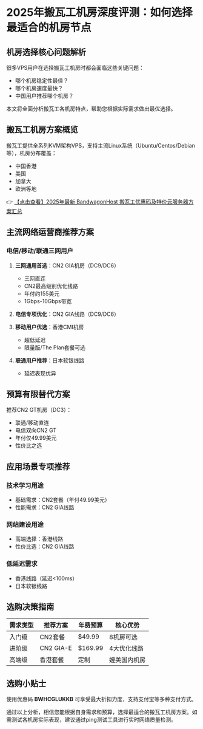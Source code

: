 # 2025年搬瓦工机房深度评测：如何选择最适合的机房节点

## 机房选择核心问题解析

很多VPS用户在选择搬瓦工机房时都会面临这些关键问题：
- 哪个机房稳定性最佳？
- 哪个机房速度最快？
- 中国用户推荐哪个机房？

本文将全面分析搬瓦工各机房特点，帮助您根据实际需求做出最优选择。

## 搬瓦工机房方案概览

搬瓦工提供全系列KVM架构VPS，支持主流Linux系统（Ubuntu/Centos/Debian等），机房分布覆盖：
- 中国香港
- 美国
- 加拿大
- 欧洲等地

👉 [【点击查看】2025年最新 BandwagonHost 搬瓦工优惠码及特价云服务器方案汇总](https://bit.ly/banwagon)

## 主流网络运营商推荐方案

### 电信/移动/联通三网用户
1. **三网通用首选**：CN2 GIA机房（DC9/DC6）
   - 三网直连
   - CN2最高级别优化线路
   - 年付约155美元
   - 1Gbps-10Gbps带宽

2. **电信专项优化**：CN2 GIA线路（DC9/DC6）

3. **移动用户优选**：香港CMI机房
   - 超低延迟
   - 限量版/The Plan套餐可选

4. **联通用户推荐**：日本软银线路
   - 延迟表现优异

## 预算有限替代方案

推荐CN2 GT机房（DC3）：
- 联通/移动直连
- 电信双向CN2 GT
- 年付仅49.99美元
- 性价比之选

## 应用场景专项推荐

### 技术学习用途
- 基础需求：CN2套餐（年付49.99美元）
- 性能需求：CN2 GIA线路

### 网站建设用途
- 高端选择：香港线路
- 性价比选：CN2 GIA线路

### 低延迟需求
- 香港线路（延迟<100ms）
- 日本软银线路

## 选购决策指南

| 需求类型 | 推荐方案 | 年费预算 | 核心优势 |
|---------|---------|---------|---------|
| 入门级 | CN2套餐 | $49.99 | 8机房可选 |
| 进阶级 | CN2 GIA-E | $169.99 | 4大优化线路 |
| 高端级 | 香港套餐 | 定制 | 媲美国内机房 |

## 选购小贴士
使用优惠码 **BWHCGLUKKB** 可享受最大折扣力度，支持支付宝等多种支付方式。

通过以上分析，相信您能根据自身需求和预算，选择最适合的搬瓦工机房方案。如需测试各机房实际表现，建议通过ping测试工具进行实时网络质量检测。